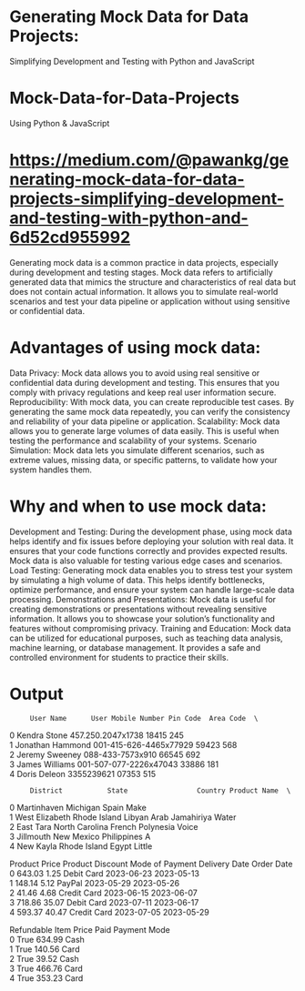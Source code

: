 # Generating Mock Data for Data Projects: 
Simplifying Development and Testing with Python and JavaScript

# Mock-Data-for-Data-Projects
Using Python &amp; JavaScript

# https://medium.com/@pawankg/generating-mock-data-for-data-projects-simplifying-development-and-testing-with-python-and-6d52cd955992
Generating mock data is a common practice in data projects, especially during development and testing stages. Mock data refers to artificially generated data that mimics the structure and characteristics of real data but does not contain actual information. It allows you to simulate real-world scenarios and test your data pipeline or application without using sensitive or confidential data.

# Advantages of using mock data:
Data Privacy: Mock data allows you to avoid using real sensitive or confidential data during development and testing. This ensures that you comply with privacy regulations and keep real user information secure.
Reproducibility: With mock data, you can create reproducible test cases. By generating the same mock data repeatedly, you can verify the consistency and reliability of your data pipeline or application.
Scalability: Mock data allows you to generate large volumes of data easily. This is useful when testing the performance and scalability of your systems.
Scenario Simulation: Mock data lets you simulate different scenarios, such as extreme values, missing data, or specific patterns, to validate how your system handles them.


# Why and when to use mock data:
Development and Testing: During the development phase, using mock data helps identify and fix issues before deploying your solution with real data. It ensures that your code functions correctly and provides expected results. Mock data is also valuable for testing various edge cases and scenarios.
Load Testing: Generating mock data enables you to stress test your system by simulating a high volume of data. This helps identify bottlenecks, optimize performance, and ensure your system can handle large-scale data processing.
Demonstrations and Presentations: Mock data is useful for creating demonstrations or presentations without revealing sensitive information. It allows you to showcase your solution’s functionality and features without compromising privacy.
Training and Education: Mock data can be utilized for educational purposes, such as teaching data analysis, machine learning, or database management. It provides a safe and controlled environment for students to practice their skills.

# Output
         User Name      User Mobile Number Pin Code  Area Code  \
0      Kendra Stone       457.250.2047x1738    18415        245   
1  Jonathan Hammond  001-415-626-4465x77929    59423        568   
2    Jeremy Sweeney        088-433-7573x910    66545        692   
3    James Williams  001-507-077-2226x47043    33886        181   
4      Doris Deleon              3355239621    07353        515   

         District           State                 Country Product Name  \
0     Martinhaven        Michigan                   Spain         Make   
1  West Elizabeth    Rhode Island  Libyan Arab Jamahiriya        Water   
2       East Tara  North Carolina        French Polynesia        Voice   
3       Jillmouth      New Mexico             Philippines            A   
4       New Kayla    Rhode Island                   Egypt       Little   

   Product Price  Product Discount Mode of Payment Delivery Date  Order Date  \
0         643.03              1.25      Debit Card    2023-06-23  2023-05-13   
1         148.14              5.12          PayPal    2023-05-29  2023-05-26   
2          41.46              4.68     Credit Card    2023-06-15  2023-06-07   
3         718.86             35.07      Debit Card    2023-07-11  2023-06-17   
4         593.37             40.47     Credit Card    2023-07-05  2023-05-29   

   Refundable Item  Price Paid Payment Mode  
0             True      634.99         Cash  
1             True      140.56         Card  
2             True       39.52         Cash  
3             True      466.76         Card  
4             True      353.23         Card 
